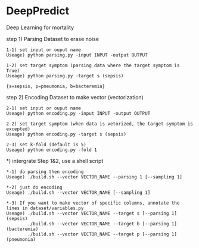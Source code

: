 # DeepPredict
Deep Learning for mortality

step 1) Parsing Dataset to erase noise

	1-1) set input or ouput name 
	Useage) python parsing.py -input INPUT -output OUTPUT
	
	1-2) set target symptom (parsing data where the target symptom is True)
	Useage) python parsing.py -target s (sepsis) 
		
	{s=sepsis, p=pneumonia, b=bacteremia}


step 2) Encoding Dataset to make vector (vectorization)
	
	2-1) set input or ouput name
	Useage) python encoding.py -input INPUT -output OUTPUT

	2-2) set target symptom (when data is vetorized, the target symptom is excepted)
	Useage) python encoding.py -target s (sepsis)

	2-3) set k-fold (default is 5)
	Useage) python encoding.py -fold 1


*) intergrate Step 1&2, use a shell script

	*-1) do parsing then encoding
	Useage) ./build.sh --vector VECTOR_NAME --parsing 1 [--sampling 1]
	
	*-2) just do encoding
	Useage) ./build.sh --vector VECTOR_NAME [--sampling 1]

	*-3) If you want to make vector of specific columns, annotate the lines in dataset/variables.py
	Useage) ./build.sh --vector VECTOR_NAME --target s [--parsing 1] (sepsis)
	        ./build.sh --vector VECTOR_NAME --target b [--parsing 1] (bacteremia)
	        ./build.sh --vector VECTOR_NAME --target p [--parsing 1] (pneumonia)
